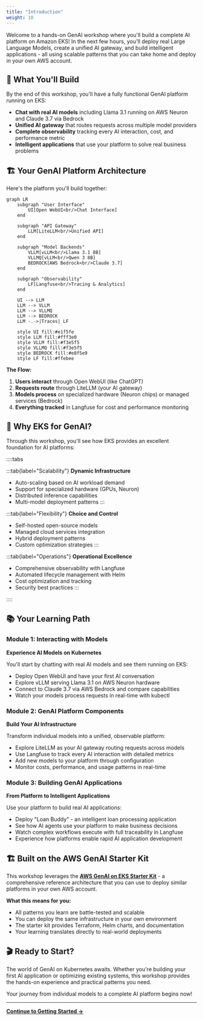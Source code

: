 ```yaml
---
title: "Introduction"
weight: 10
---
```


Welcome to a hands-on GenAI workshop where you'll build a complete AI platform on Amazon EKS! In the next few hours, you'll deploy real Large Language Models, create a unified AI gateway, and build intelligent applications - all using scalable patterns that you can take home and deploy in your own AWS account.

## 🎯 What You'll Build

By the end of this workshop, you'll have a fully functional GenAI platform running on EKS:

- **Chat with real AI models** including Llama 3.1 running on AWS Neuron and Claude 3.7 via Bedrock
- **Unified AI gateway** that routes requests across multiple model providers
- **Complete observability** tracking every AI interaction, cost, and performance metric
- **Intelligent applications** that use your platform to solve real business problems

## 🏗️ Your GenAI Platform Architecture

Here's the platform you'll build together:

```mermaid
graph LR
    subgraph "User Interface"
        UI[Open WebUI<br/>Chat Interface]
    end
    
    subgraph "API Gateway"
        LLM[LiteLLM<br/>Unified API]
    end
    
    subgraph "Model Backends"
        VLLM[vLLM<br/>Llama 3.1 8B]
        VLLMQ[vLLM<br/>Qwen 3 8B]
        BEDROCK[AWS Bedrock<br/>Claude 3.7]
    end
    
    subgraph "Observability"
        LF[Langfuse<br/>Tracing & Analytics]
    end
    
    UI --> LLM
    LLM --> VLLM
    LLM --> VLLMQ
    LLM --> BEDROCK
    LLM -.->|Traces| LF
    
    style UI fill:#e1f5fe
    style LLM fill:#fff3e0
    style VLLM fill:#f3e5f5
    style VLLMQ fill:#f3e5f5
    style BEDROCK fill:#e8f5e9
    style LF fill:#ffebee
```

**The Flow:**
1. **Users interact** through Open WebUI (like ChatGPT)
2. **Requests route** through LiteLLM (your AI gateway)
3. **Models process** on specialized hardware (Neuron chips) or managed services (Bedrock)
4. **Everything tracked** in Langfuse for cost and performance monitoring

## 🚀 Why EKS for GenAI?

Through this workshop, you'll see how EKS provides an excellent foundation for AI platforms:

::::tabs

:::tab{label="Scalability"}
**Dynamic Infrastructure**
- Auto-scaling based on AI workload demand
- Support for specialized hardware (GPUs, Neuron)
- Distributed inference capabilities
- Multi-model deployment patterns
:::

:::tab{label="Flexibility"}
**Choice and Control**
- Self-hosted open-source models
- Managed cloud services integration
- Hybrid deployment patterns
- Custom optimization strategies
:::

:::tab{label="Operations"}
**Operational Excellence**
- Comprehensive observability with Langfuse
- Automated lifecycle management with Helm
- Cost optimization and tracking
- Security best practices
:::

::::

## 📚 Your Learning Path

### **Module 1: Interacting with Models**
**Experience AI Models on Kubernetes**

You'll start by chatting with real AI models and see them running on EKS:
- Deploy Open WebUI and have your first AI conversation
- Explore vLLM serving Llama 3.1 on AWS Neuron hardware
- Connect to Claude 3.7 via AWS Bedrock and compare capabilities
- Watch your models process requests in real-time with kubectl

### **Module 2: GenAI Platform Components**
**Build Your AI Infrastructure**

Transform individual models into a unified, observable platform:
- Explore LiteLLM as your AI gateway routing requests across models
- Use Langfuse to track every AI interaction with detailed metrics
- Add new models to your platform through configuration
- Monitor costs, performance, and usage patterns in real-time

### **Module 3: Building GenAI Applications**
**From Platform to Intelligent Applications**

Use your platform to build real AI applications:
- Deploy "Loan Buddy" - an intelligent loan processing application
- See how AI agents use your platform to make business decisions
- Watch complex workflows execute with full traceability in Langfuse
- Experience how platforms enable rapid AI application development

## 🏗️ Built on the AWS GenAI Starter Kit

This workshop leverages the **[AWS GenAI on EKS Starter Kit](https://github.com/aws-samples/sample-genai-on-eks-starter-kit)** - a comprehensive reference architecture that you can use to deploy similar platforms in your own AWS account.

**What this means for you:**
- All patterns you learn are battle-tested and scalable
- You can deploy the same infrastructure in your own environment
- The starter kit provides Terraform, Helm charts, and documentation
- Your learning translates directly to real-world deployments

## 🎬 Ready to Start?

The world of GenAI on Kubernetes awaits. Whether you're building your first AI application or optimizing existing systems, this workshop provides the hands-on experience and practical patterns you need.

Your journey from individual models to a complete AI platform begins now!

---

**[Continue to Getting Started →](/introduction/getting-started/)**
